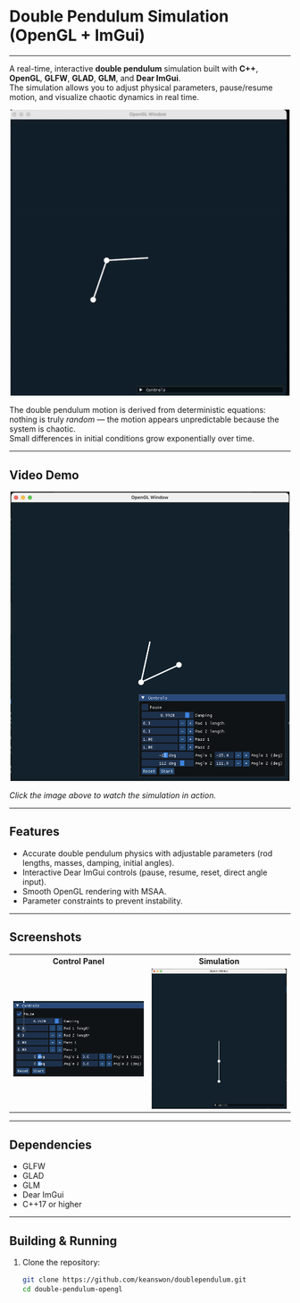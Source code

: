 # Double Pendulum Simulation (OpenGL + ImGui)

---

A real-time, interactive **double pendulum** simulation built with **C++**, **OpenGL**, **GLFW**, **GLAD**, **GLM**, and **Dear ImGui**.  
The simulation allows you to adjust physical parameters, pause/resume motion, and visualize chaotic dynamics in real time.

<p align="center">
  <img src="img/demo.gif" alt="Short double pendulum demo" style="max-width: 100%; height: auto;" width="500"/>
</p>

The double pendulum motion is derived from deterministic equations: nothing is truly *random* — the motion appears unpredictable because the system is chaotic.  
Small differences in initial conditions grow exponentially over time.

---

## Video Demo

<p align="center">
  <a href="https://youtu.be/3Q9UUI3JO5o">
    <img src="img/window.png" alt="Watch the demo" style="max-width: 100%; height: auto;" width="500"/>
  </a>
</p>

*Click the image above to watch the simulation in action.*

---

## Features

- Accurate double pendulum physics with adjustable parameters (rod lengths, masses, damping, initial angles).
- Interactive Dear ImGui controls (pause, resume, reset, direct angle input).
- Smooth OpenGL rendering with MSAA.
- Parameter constraints to prevent instability.

---

## Screenshots

<div align="center">

<table>
<tr>
  <th>Control Panel</th>
  <th>Simulation</th>
</tr>
<tr>
  <td><img src="img/controls.png" alt="Controls Screenshot" width="350"></td>
  <td><img src="img/window2.png" alt="Simulation Screenshot" width="350"></td>
</tr>
</table>

</div>

---

## Dependencies

- GLFW
- GLAD
- GLM
- Dear ImGui
- C++17 or higher

---

## Building & Running

1. Clone the repository:
   ```bash
   git clone https://github.com/keanswon/doublependulum.git
   cd double-pendulum-opengl
